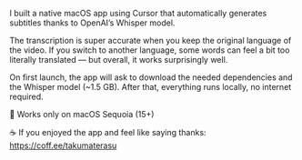 I built a native macOS app using Cursor that automatically generates subtitles thanks to OpenAI’s Whisper model.

The transcription is super accurate when you keep the original language of the video.
If you switch to another language, some words can feel a bit too literally translated — but overall, it works surprisingly well.

On first launch, the app will ask to download the needed dependencies and the Whisper model (~1.5 GB).
After that, everything runs locally, no internet required.

🧠 Works only on macOS Sequoia (15+)

☕ If you enjoyed the app and feel like saying thanks: https://coff.ee/takumaterasu

